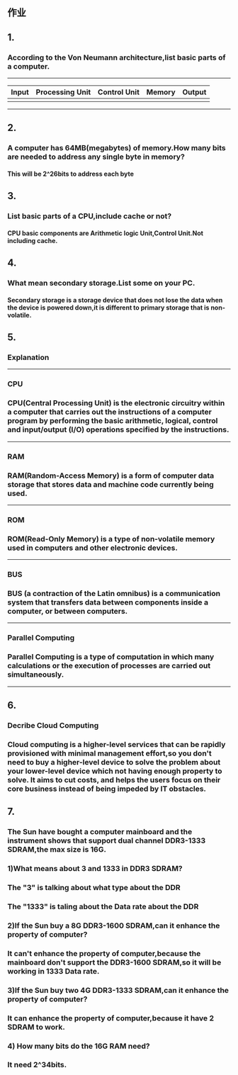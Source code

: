 ## 作业
## 1.
### **According to the Von Neumann architecture,list basic parts of a computer.**
*** 

| Input | Processing Unit | Control Unit | Memory | Output | 
| :-----: | :-----: | :-----: | :-----: | :-----: | 
||||| 

***
## 2.
### **A computer has 64MB(megabytes) of memory.How many bits are needed to address any single byte in memory?**
#### This will be 2^26bits to address each byte
## 3.
### **List basic parts of a CPU,include cache or not?**
#### CPU basic components are Arithmetic logic Unit,Control Unit.Not including cache.

## 4.
### **What mean secondary storage.List some on your PC.**
#### Secondary storage is a storage device that does not lose the data when the device is powered down,it is different to primary storage that is non-volatile.

## 5.
### **Explanation**
***
### **CPU**
### CPU(Central Processing Unit) is the electronic circuitry within a computer that carries out the instructions of a computer program by performing the basic arithmetic, logical, control and input/output (I/O) operations specified by the instructions. 
***
### **RAM**
### RAM(Random-Access Memory) is a form of computer data storage that stores data and machine code currently being used.
***
### **ROM**
### ROM(Read-Only Memory) is a type of non-volatile memory used in computers and other electronic devices.
***
### **BUS**
### BUS (a contraction of the Latin omnibus) is a communication system that transfers data between components inside a computer, or between computers.
***
### **Parallel Computing**
### Parallel Computing is a type of computation in which many calculations or the execution of processes are carried out simultaneously.
***
## 6.
### **Decribe Cloud Computing**
### Cloud computing is a higher-level services that can be rapidly provisioned with minimal management effort,so you don't need to buy a higher-level device to solve the problem about your lower-level device which not having enough property to solve. It aims to cut costs, and helps the users focus on their core business instead of being impeded by IT obstacles.

## 7.
### **The Sun have bought a computer mainboard and the instrument shows that support dual channel DDR3-1333 SDRAM,the max size is 16G.**
### 1)What means about 3 and 1333 in DDR3 SDRAM?
### The "3" is talking about what type about the DDR
### The "1333" is taling about the Data rate about the DDR
### 2)If the Sun buy a 8G DDR3-1600 SDRAM,can it enhance the property of computer?
###  It can't enhance the property of computer,because the mainboard don't support the DDR3-1600 SDRAM,so it will be working in 1333 Data rate.
### 3)If the Sun buy two 4G DDR3-1333 SDRAM,can it enhance the property of computer?
### It can enhance the property of computer,because it have 2 SDRAM to work.
### 4) How many bits do the 16G RAM need?
### It need 2^34bits.